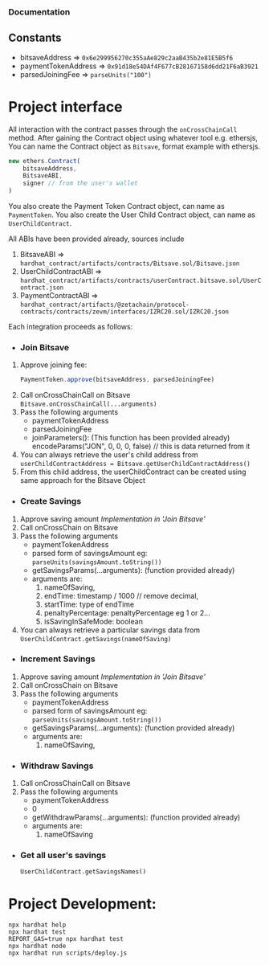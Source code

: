 ### Documentation

## Constants
- bitsaveAddress => `0x6e299956270c355aAe829c2aaB435b2e81E5B5f6`
- paymentTokenAddress => `0x91d18e54DAf4F677cB28167158d6dd21F6aB3921`
- parsedJoiningFee => `parseUnits("100")`

# Project interface

All interaction with the contract passes through the `onCrossChainCall` method.
After gaining the Contract object using whatever tool e.g. ethersjs,
You can name the Contract object as `Bitsave`, format example with ethersjs.
```js
new ethers.Contract(
    bitsaveAddress,
    BitsaveABI,
    signer // from the user's wallet
)
```
You also create the Payment Token Contract object, can name as `PaymentToken`.
You also create the User Child Contract object, can name as `UserChildContract`.

All ABIs have been provided already, sources include
1. BitsaveABI => `hardhat_contract/artifacts/contracts/Bitsave.sol/Bitsave.json`
2. UserChildContractABI => `hardhat_contract/artifacts/contracts/userContract.bitsave.sol/UserContract.json`
3. PaymentContractABI => `hardhat_contract/artifacts/@zetachain/protocol-contracts/contracts/zevm/interfaces/IZRC20.sol/IZRC20.json`


Each integration proceeds as follows:

- ### Join Bitsave
1. Approve joining fee:
    ```js
    PaymentToken.approve(bitsaveAddress, parsedJoiningFee)
    ```
2. Call onCrossChainCall on Bitsave
    `Bitsave.onCrossChainCall(...arguments)`
3. Pass the following arguments
    - paymentTokenAddress
    - parsedJoiningFee
    - joinParameters(): (This function has been provided already)
        encodeParams("JON", 0, 0, 0, false) // this is data returned from it
4. You can always retrieve the user's child address from
    `userChildContractAddress = Bitsave.getUserChildContractAddress()`
5. From this child address, the userChildContract can be created using same approach for the Bitsave Object


- ### Create Savings
1. Approve saving amount
    *Implementation in 'Join Bitsave'*
2. Call onCrossChain on Bitsave
3. Pass the following arguments
    - paymentTokenAddress
    - parsed form of savingsAmount eg:
    `parseUnits(savingsAmount.toString())`
    - getSavingsParams(...arguments): (function provided already)
    - arguments are:
        1. nameOfSaving,
        2. endTime: timestamp / 1000 // remove decimal,
        3. startTime: type of endTime
        4. penaltyPercentage: penaltyPercentage eg 1 or 2...
        5. isSavingInSafeMode: boolean
4. You can always retrieve a particular savings data from
    `UserChildContract.getSavings(nameOfSaving)`


- ### Increment Savings
1. Approve saving amount
    *Implementation in 'Join Bitsave'*
2. Call onCrossChain on Bitsave
3. Pass the following arguments
    - paymentTokenAddress
    - parsed form of savingsAmount eg:
    `parseUnits(savingsAmount.toString())`
    - getSavingsParams(...arguments): (function provided already)
    - arguments are:
        1. nameOfSaving,


- ### Withdraw Savings
1. Call onCrossChainCall on Bitsave
2. Pass the following arguments
    - paymentTokenAddress
    - 0
    - getWithdrawParams(...arguments): (function provided already)
    - arguments are:
        1. nameOfSaving


- ### Get all user's savings
    `UserChildContract.getSavingsNames()`


# Project Development:

```shell
npx hardhat help
npx hardhat test
REPORT_GAS=true npx hardhat test
npx hardhat node
npx hardhat run scripts/deploy.js
```
